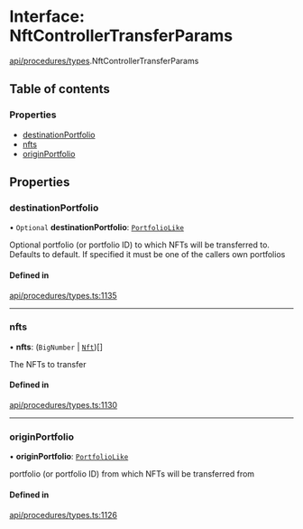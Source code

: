 # Interface: NftControllerTransferParams

[api/procedures/types](../wiki/api.procedures.types).NftControllerTransferParams

## Table of contents

### Properties

- [destinationPortfolio](../wiki/api.procedures.types.NftControllerTransferParams#destinationportfolio)
- [nfts](../wiki/api.procedures.types.NftControllerTransferParams#nfts)
- [originPortfolio](../wiki/api.procedures.types.NftControllerTransferParams#originportfolio)

## Properties

### destinationPortfolio

• `Optional` **destinationPortfolio**: [`PortfolioLike`](../wiki/api.entities.types#portfoliolike)

Optional portfolio (or portfolio ID) to which NFTs will be transferred to. Defaults to default. If specified it must be one of the callers own portfolios

#### Defined in

[api/procedures/types.ts:1135](https://github.com/PolymeshAssociation/polymesh-sdk/blob/9a8715021/src/api/procedures/types.ts#L1135)

___

### nfts

• **nfts**: (`BigNumber` \| [`Nft`](../wiki/api.entities.Asset.NonFungible.Nft.Nft))[]

The NFTs to transfer

#### Defined in

[api/procedures/types.ts:1130](https://github.com/PolymeshAssociation/polymesh-sdk/blob/9a8715021/src/api/procedures/types.ts#L1130)

___

### originPortfolio

• **originPortfolio**: [`PortfolioLike`](../wiki/api.entities.types#portfoliolike)

portfolio (or portfolio ID) from which NFTs will be transferred from

#### Defined in

[api/procedures/types.ts:1126](https://github.com/PolymeshAssociation/polymesh-sdk/blob/9a8715021/src/api/procedures/types.ts#L1126)
